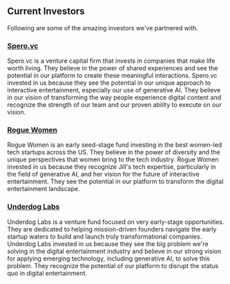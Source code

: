 ## Current Investors

Following are some of the amazing investors we've partnered with.

### [Spero.vc](https://spero.vc/)
Spero.vc is a venture capital firm that invests in companies that make life worth living. They believe in the power of shared experiences and see the potential in our platform to create these meaningful interactions. Spero.vc invested in us because they see the potential in our unique approach to interactive entertainment, especially our use of generative AI. They believe in our vision of transforming the way people experience digital content and recognize the strength of our team and our proven ability to execute on our vision.

### [Rogue Women](https://roguewmn.com/)
Rogue Women is an early seed-stage fund investing in the best women-led tech startups across the US. They believe in the power of diversity and the unique perspectives that women bring to the tech industry. Rogue Women invested in us because they recognize Jill's tech expertise, particularly in the field of generative AI, and her vision for the future of interactive entertainment. They see the potential in our platform to transform the digital entertainment landscape.

### [Underdog Labs](https://www.underdoglabs.io/)
Underdog Labs is a venture fund focused on very early-stage opportunities. They are dedicated to helping mission-driven founders navigate the early startup waters to build and launch truly transformational companies. Underdog Labs invested in us because they see the big problem we're solving in the digital entertainment industry and believe in our strong vision for applying emerging technology, including generative AI, to solve this problem. They recognize the potential of our platform to disrupt the status quo in digital entertainment.

